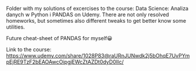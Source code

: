 Folder with my solutions of excercises to the course: Data Science: Analiza danych w Python i PANDAS on Udemy.
There are not only resolved homeworks, but sometimes also different tweaks to get better know some utilities.

Future cheat-sheet of PANDAS for myself😀

Link to the course:
https://www.udemy.com/share/1028P83@raURnJUNwdk2j5bOhqE7UvPYmpEjRE9TzF2bEAOAwcOipgjEWcZtAZDt0dyD0IIc/
